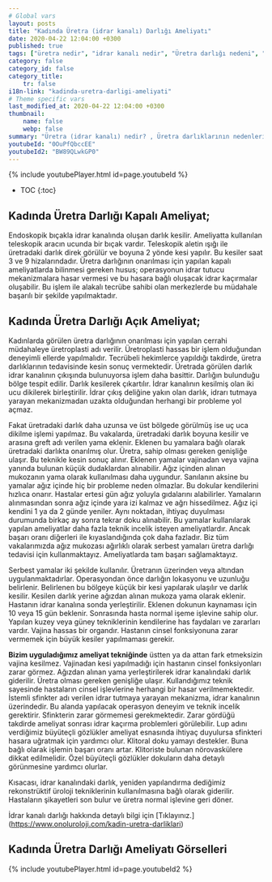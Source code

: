 ```yaml
---
# Global vars
layout: posts
title: "Kadında Üretra (idrar kanalı) Darlığı Ameliyatı"
date: 2020-04-22 12:04:00 +0300
published: true
tags: ["üretra nedir", "idrar kanalı nedir", "Üretra darlığı nedeni", "Üretra darlığı belirti", "Üretra darlığı teşhisi", "Üretra darlığı tedavisi" , "kadında üretra darlığı" , "üretra darlığı nedeni", "üretra darlığı ameliyatı" , "üretra darlığı çözüm", "kadında dilatasyon", "üretra darlığı açık ameliyat", "üretra darlığı kapalı ameliyat", "idrar kanalı darlığı", "idrar kanalı darlığı ameliyatı", "kadında idrar kanalı darlığı"]
category: false
category_id: false
category_title:
    tr: false
i18n-link: "kadinda-uretra-darligi-ameliyati"
# Theme specific vars
last_modified_at: 2020-04-22 12:04:00 +0300
thumbnail:
    name: false
    webp: false
summary: "Üretra (idrar kanalı) nedir? , Üretra darlıklarının nedenleri, şikayetleri, teşhisi ve tedavisi hakkında detaylı bilgiler makale ve videolar ile sunuluyor. Üretral rekonstrüksiyonun kadın üretroplasti ameliyatı nasıl yapılır?"
youtubeId: "0OuPfQbccEE"
youtubeId2: "BW89QLwkGP0"
---
```

{% include youtubePlayer.html id=page.youtubeId %}


* TOC
{:toc}

## Kadında Üretra Darlığı Kapalı Ameliyat;

Endoskopik bıçakla idrar kanalında oluşan darlık kesilir. Ameliyatta kullanılan teleskopik aracın ucunda bir bıçak vardır. Teleskopik aletin ışığı ile üretradaki darlık direk görülür ve boyuna 2 yönde kesi yapılır. Bu kesiler saat 3 ve 9 hizalarındadır. Üretra darlığının onarılması için yapılan kapalı ameliyatlarda bilinmesi gereken husus; operasyonun idrar tutucu mekanizmalara hasar vermesi ve bu hasara bağlı oluşacak idrar kaçırmalar oluşabilir. Bu işlem ile alakalı tecrübe sahibi olan merkezlerde bu müdahale başarılı bir şekilde yapılmaktadır.

## Kadında Üretra Darlığı Açık Ameliyat;

Kadınlarda görülen üretra darlığının onarılması için yapılan cerrahi müdahaleye üretroplasti adı verilir. Üretroplasti hassas bir işlem olduğundan deneyimli ellerde yapılmalıdır. Tecrübeli hekimlerce yapıldığı takdirde, üretra darlıklarının tedavisinde kesin sonuç vermektedir. Üretrada görülen darlık idrar kanalının çıkışında bulunuyorsa işlem daha basittir. Darlığın bulunduğu bölge tespit edilir. Darlık kesilerek çıkartılır. İdrar kanalının kesilmiş olan iki ucu dikilerek birleştirilir. İdrar çıkış deliğine yakın olan darlık, idrarı tutmaya yarayan mekanizmadan uzakta olduğundan herhangi bir probleme yol açmaz.

Fakat üretradaki darlık daha uzunsa ve üst bölgede görülmüş ise uç uca dikilme işlemi yapılmaz. Bu vakalarda, üretradaki darlık boyuna kesilir ve arasına greft adı verilen yama eklenir. Eklenen bu yamalara bağlı olarak üretradaki darlıkta onarılmış olur. Üretra, sahip olması gereken genişliğe ulaşır. Bu teknikle kesin sonuç alınır. Eklenen yamalar vajinadan veya vajina yanında bulunan küçük dudaklardan alınabilir. Ağız içinden alınan mukozanın yama olarak kullanılması daha uygundur. Sanılanın aksine bu yamalar ağız içinde hiç bir probleme neden olmazlar. Bu dokular kendilerini hızlıca onarır. Hastalar ertesi gün ağız yoluyla gıdalarını alabilirler. Yamaların alınmasından sonra ağız içinde yara izi kalmaz ve ağrı hissedilmez. Ağız içi kendini 1 ya da 2 günde yeniler. Aynı noktadan, ihtiyaç duyulması durumunda birkaç ay sonra tekrar doku alınabilir. Bu yamalar kullanılarak yapılan ameliyatlar daha fazla teknik incelik isteyen ameliyatlardır. Ancak başarı oranı diğerleri ile kıyaslandığında çok daha fazladır. Biz tüm vakalarımızda ağız mukozası ağırlıklı olarak serbest yamaları üretra darlığı tedavisi için kullanmaktayız. Ameliyatlarda tam başarı sağlamaktayız.

Serbest yamalar iki şekilde kullanılır. Üretranın üzerinden veya altından uygulanmaktadırlar. Operasyondan önce darlığın lokasyonu ve uzunluğu belirlenir. Belirlenen bu bölgeye küçük bir kesi yapılarak ulaşılır ve darlık kesilir. Kesilen darlık yerine ağızdan alınan mukoza yama olarak eklenir. Hastanın idrar kanalına sonda yerleştirilir. Eklenen dokunun kaynaması için 10 veya 15 gün beklenir. Sonrasında hasta normal işeme işlevine sahip olur. Yapılan kuzey veya güney tekniklerinin kendilerine has faydaları ve zararları vardır. Vajina hassas bir organdır. Hastanın cinsel fonksiyonuna zarar vermemek için büyük kesiler yapılmaması gerekir.


**Bizim uyguladığımız ameliyat tekniğinde** üstten ya da attan fark etmeksizin vajina kesilmez. Vajinadan kesi yapılmadığı için hastanın cinsel fonksiyonları zarar görmez. Ağızdan alınan yama yerleştirilerek idrar kanalındaki darlık giderilir. Üretra olması gereken genişliğe ulaşır. Kullandığımız teknik sayesinde hastaların cinsel işlevlerine herhangi bir hasar verilmemektedir. İstemli sfinkter adı verilen idrar tutmaya yarayan mekanizma, idrar kanalının üzerindedir. Bu alanda yapılacak operasyon deneyim ve teknik incelik gerektirir. Sfinkterin zarar görmemesi gerekmektedir. Zarar gördüğü takdirde ameliyat sonrası idrar kaçırma problemleri görülebilir. Lup adını verdiğimiz büyüteçli gözlükler ameliyat esnasında ihtiyaç duyulursa sfinkteri hasara uğratmak için yardımcı olur. Klitoral doku yamayı destekler. Buna bağlı olarak işlemin başarı oranı artar. Klitoriste bulunan nörovaskülere dikkat edilmelidir. Özel büyüteçli gözlükler dokuların daha detaylı görünmesine yardımcı olurlar.

Kısacası, idrar kanalındaki darlık, yeniden yapılandırma dediğimiz rekonstrüktif üroloji tekniklerinin kullanılmasına bağlı olarak giderilir. Hastaların şikayetleri son bulur ve üretra normal işlevine geri döner.


İdrar kanalı darlığı hakkında detaylı bilgi için [Tıklayınız.] (https://www.onoluroloji.com/kadin-uretra-darliklari)


## Kadında Üretra Darlığı Ameliyatı Görselleri

{% include youtubePlayer.html id=page.youtubeId2 %}
